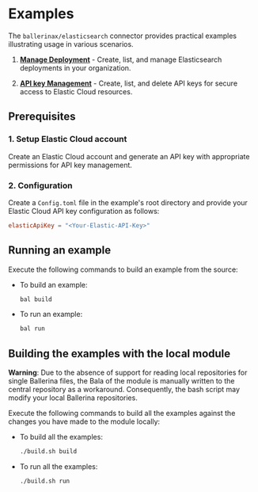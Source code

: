 # Examples

The `ballerinax/elasticsearch` connector provides practical examples illustrating usage in various scenarios.

1. [**Manage Deployment**](https://github.com/ballerina-platform/module-ballerinax-elasticsearch/tree/main/examples/deployment-management) - Create, list, and manage Elasticsearch deployments in your organization.

2. [**API key Management**](https://github.com/ballerina-platform/module-ballerinax-elasticsearch/tree/main/examples/api-key-management/) - Create, list, and delete API keys for secure access to Elastic Cloud resources.

## Prerequisites

### **1. Setup Elastic Cloud account**
Create an Elastic Cloud account and generate an API key with appropriate permissions for API key management.

### **2. Configuration**
Create a `Config.toml` file in the example's root directory and provide your Elastic Cloud API key configuration as follows:

```toml
elasticApiKey = "<Your-Elastic-API-Key>"
```

## Running an example

Execute the following commands to build an example from the source:

* To build an example:

    ```bash
    bal build
    ```

* To run an example:

    ```bash
    bal run
    ```

## Building the examples with the local module

**Warning**: Due to the absence of support for reading local repositories for single Ballerina files, the Bala of the module is manually written to the central repository as a workaround. Consequently, the bash script may modify your local Ballerina repositories.

Execute the following commands to build all the examples against the changes you have made to the module locally:

* To build all the examples:

    ```bash
    ./build.sh build
    ```

* To run all the examples:

    ```bash
    ./build.sh run
    ```

